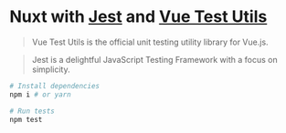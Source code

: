 # Nuxt with [Jest](https://jestjs.io/) and [Vue Test Utils](https://vue-test-utils.vuejs.org/)

> Vue Test Utils is the official unit testing utility library for Vue.js.

> Jest is a delightful JavaScript Testing Framework with a focus on simplicity.

```sh
# Install dependencies
npm i # or yarn

# Run tests
npm test
```
